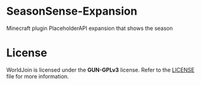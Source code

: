 # SeasonSense-Expansion
Minecraft plugin PlaceholderAPI expansion that shows the season

# License
WorldJoin is licensed under the **GUN-GPLv3** license. Refer to the [LICENSE](https://github.com/aBo0oDyy/LocalTime-Expansion/blob/master/LICENSE) file for more information.
